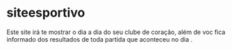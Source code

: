 # siteesportivo
Este site irá te mostrar o dia a dia do seu clube de coração, além de voc fica informado dos 
resultados de toda partida que aconteceu no dia .
